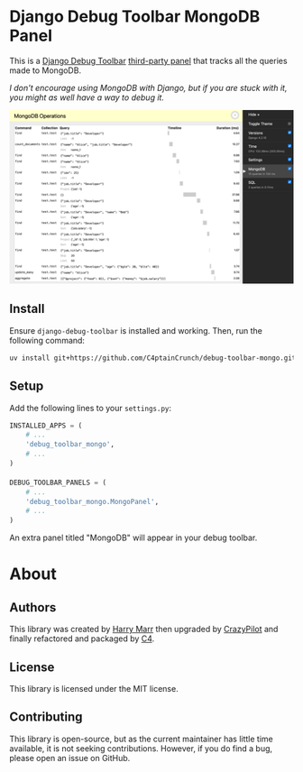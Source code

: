 # Django Debug Toolbar MongoDB Panel

This is a [Django Debug Toolbar](https://django-debug-toolbar.readthedocs.io/en/latest/index.html)
[third-party panel](https://django-debug-toolbar.readthedocs.io/en/latest/panels.html#third-party-panels)
that tracks all the queries made to MongoDB.

*I don't encourage using MongoDB with Django, but if you are stuck with it, you might as well have a way to debug it.*

![Screenshot](./screenshot.png)


## Install

Ensure `django-debug-toolbar` is installed and working.
Then, run the following command:

```bash
uv install git+https://github.com/C4ptainCrunch/debug-toolbar-mongo.git#egg=debug_toolbar_mongo
```

## Setup

Add the following lines to your `settings.py`:

```python
INSTALLED_APPS = (
    # ...
    'debug_toolbar_mongo',
    # ...
)

DEBUG_TOOLBAR_PANELS = (
    # ...
    'debug_toolbar_mongo.MongoPanel',
    # ...
)
```

An extra panel titled "MongoDB" will appear in your debug toolbar.

# About

## Authors
This library was created by [Harry Marr](http://github.com/hmarr)
then upgraded by [CrazyPilot](https://github.com/CrazyPilot)
and finally refactored and packaged by [C4](https://github.com/C4ptainCrunch).

## License
This library is licensed under the MIT license.

## Contributing
This library is open-source, but as the current maintainer has little time available,
it is not seeking contributions.
However, if you do find a bug, please open an issue on GitHub.
